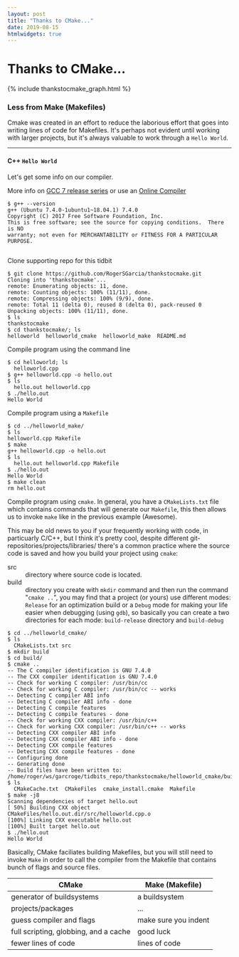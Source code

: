 ```yaml
---
layout: post
title: "Thanks to CMake..."
date: 2019-08-15
htmlwidgets: true
---
```



<h1 class="display-4">Thanks to CMake...</h1>

{% include thankstocmake_graph.html %}

<h3>Less from Make (Makefiles) </h3>
Cmake was created in an effort to reduce the laborious effort that goes into writing lines of code for Makefiles. It's perhaps not evident until working with larger projects, but it's always valuable to work through a <code>Hello World</code>.

<hr/>

<h4>C++ <code>Hello World</code></h4>

<p>Let's get some info on our compiler.</p>
<p> More info on <a href="https://gcc.gnu.org/gcc-7/">GCC 7 release series</a> or use an <a href="https://www.onlinegdb.com/online_c++_compiler" class="btn btn-info" role="button">Online Compiler </a>
</p>

<pre class="sample"><code>$ g++ --version
g++ (Ubuntu 7.4.0-1ubuntu1~18.04.1) 7.4.0
Copyright (C) 2017 Free Software Foundation, Inc.
This is free software; see the source for copying conditions.  There is NO
warranty; not even for MERCHANTABILITY or FITNESS FOR A PARTICULAR PURPOSE.

</code></pre>

<p>Clone supporting repo for this tidbit</p>

<pre class="sample"><code>$ git clone https://github.com/RogerSGarcia/thankstocmake.git
Cloning into 'thankstocmake'...
remote: Enumerating objects: 11, done.
remote: Counting objects: 100% (11/11), done.
remote: Compressing objects: 100% (9/9), done.
remote: Total 11 (delta 0), reused 8 (delta 0), pack-reused 0
Unpacking objects: 100% (11/11), done.
$ ls
<span class="dirtext">thankstocmake</span>
$ cd thankstocmake/; ls
<span class="dirtext">helloworld</span>  <span class="dirtext">helloworld_cmake</span>  <span class="dirtext">helloworld_make</span>  README.md
</code></pre>

<p>Compile program using the command line</p>


<pre class="sample"><code>$ cd helloworld; ls
  helloworld.cpp
$ g++ helloworld.cpp -o hello.out
$ ls
  <span class="exetext">hello.out</span> helloworld.cpp
$ ./hello.out
Hello World
</code></pre>

<p>Compile program using a <code>Makefile</code></p>

<pre class="sample"><code>$ cd ../helloworld_make/
$ ls
helloworld.cpp Makefile
$ make
g++ helloworld.cpp -o hello.out
$ ls
  <span class="exetext">hello.out</span> helloworld.cpp Makefile
$ ./hello.out
Hello World
$ make clean
rm hello.out
</code></pre>

<p>Compile program using <code>cmake</code>. In general, you have a <code>CMakeLists.txt</code> file which contains commands that will generate our <code>Makefile</code>, this then allows us to invoke <code>make</code> like in the previous example (Awesome).</p>

<p>This may be old news to you if your frequently working with code, in particuarly C/C++, but I think it's pretty cool, despite different git-repositories/projects/libraries/ there's a common practice where the source code is saved and how you build your project using <code>cmake</code>:</p>

<dl class="row">
    <dt class="col-sm-3">src</dt>
    <dd class="col-sm-9">directory where source code is located.</dd>
    <dt class="col-sm-3 text-truncate">build</dt>
    <dd class="col-sm-9">directory you create with <code>mkdir</code> command and then run the command "<code>cmake ..</code>", you may find that a project (or yours) use different modes: <br> <code>Release</code> for an optimization build or a <code>Debug</code> mode for making your life easier when debugging (using <code>gdb</code>), so basically you can create a two directories for each mode: <code>build-release</code> directory and <code>build-debug</code></dd>
</dl>


<pre class="sample"><code>$ cd ../helloworld_cmake/
$ ls
  CMakeLists.txt <span class="dirtext">src</span>
$ mkdir build
$ cd build/
$ cmake ..
-- The C compiler identification is GNU 7.4.0
-- The CXX compiler identification is GNU 7.4.0
-- Check for working C compiler: /usr/bin/cc
-- Check for working C compiler: /usr/bin/cc -- works
-- Detecting C compiler ABI info
-- Detecting C compiler ABI info - done
-- Detecting C compile features
-- Detecting C compile features - done
-- Check for working CXX compiler: /usr/bin/c++
-- Check for working CXX compiler: /usr/bin/c++ -- works
-- Detecting CXX compiler ABI info
-- Detecting CXX compiler ABI info - done
-- Detecting CXX compile features
-- Detecting CXX compile features - done
-- Configuring done
-- Generating done
-- Build files have been written to: /home/roger/ws/garcroge/tidbits_repo/thankstocmake/helloworld_cmake/build
$ ls
  CMakeCache.txt  <span class="dirtext">CMakeFiles</span>  cmake_install.cmake  Makefile
$ make -j8
<span class="scantext">Scanning dependencies of target hello.out</span>
[ 50%] <span class="yellowtext">Building CXX object CMakeFiles/hello.out.dir/src/helloworld.cpp.o</span>
[100%] <span class="exetext">Linking CXX executable hello.out</span>
[100%] Built target hello.out
$ ./hello.out
Hello World
</code></pre>


<p>Basically, CMake faciliates building Makefiles, but you will still need to invoke <code>Make</code> in order to call the compiler from the Makefile that contains bunch of flags and source files.</p>

<table class="table table-hover">
  <thead class="thead-light">
        <tr>
            <th>CMake</th>
            <th>Make (Makefile)</th>
        </tr>
    </thead>
    <tbody>
        <tr>
            <td>generator of buildsystems</td>
            <td>a buildsystem</td>
        </tr>
        <tr>
            <td>projects/packages</td>
            <td>...</td>
        </tr>
        <tr>
            <td>guess compiler and flags</td>
            <td>make sure you indent</td>
        </tr>
        <tr>
            <td>full scripting, globbing, and a cache</td>
            <td>good luck</td>
        </tr>
        <tr>
            <td>fewer lines of code</td>
            <td>lines of code</td>
        </tr>
    </tbody>
</table>
